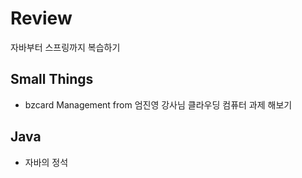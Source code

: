 # Review
자바부터 스프링까지 복습하기

## Small Things
- bzcard Management
from 엄진영 강사님 클라우딩 컴퓨터 과제 해보기

## Java
- 자바의 정석